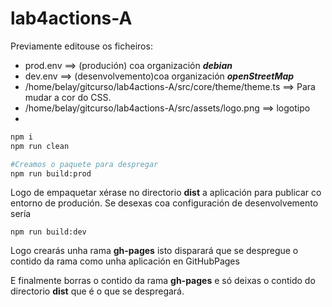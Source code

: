 # lab4actions-A

Previamente editouse os ficheiros:

* prod.env ==> (produción) coa organización  ***debian***
* dev.env  ==> (desenvolvemento)coa organización ***openStreetMap***
* /home/belay/gitcurso/lab4actions-A/src/core/theme/theme.ts ==> Para mudar a cor do CSS. 
* /home/belay/gitcurso/lab4actions-A/src/assets/logo.png ==> logotipo 
* 


```bash 
npm i
npm run clean 

#Creamos o paquete para despregar
npm run build:prod

```
Logo de empaquetar xérase no directorio **dist** a aplicación para publicar co entorno de produción. Se desexas coa configuración de desenvolvemento sería 

```
npm run build:dev 

```
Logo crearás unha rama **gh-pages** isto disparará que se despregue o contido da rama como unha aplicación en GitHubPages


E finalmente borras o contido da rama **gh-pages** e só deixas o contido do directorio  **dist** que é o que se despregará.

 
